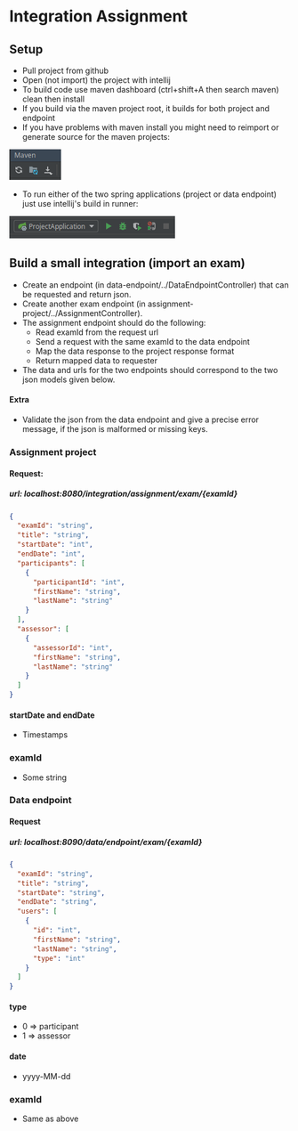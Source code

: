 # Integration Assignment

## Setup

-   Pull project from github
-   Open (not import) the project with intellij
-   To build code use maven dashboard (ctrl+shift+A then search maven) clean then install
-   If you build via the maven project root, it builds for both project and endpoint
-   If you have problems with maven install you might need to reimport or generate source for the maven projects:

![](image/mavenImport.png)
-   To run either of the two spring applications (project or data endpoint) just use intellij's build in runner:

![](image/springRun.png)

## Build a small integration (import an exam)
- Create an endpoint (in data-endpoint/../DataEndpointController) that can be requested and return json.
- Create another exam endpoint (in assignment-project/../AssignmentController).
- The assignment endpoint should do the following:
    -   Read examId from the request url
    -   Send a request with the same examId to the data endpoint
    -   Map the data response to the project response format
    -   Return mapped data to requester
- The data and urls for the two endpoints should correspond to the two json models given below.

#### Extra
- Validate the json from the data endpoint and give a precise error message, if the json is malformed or missing keys.


### Assignment project
#### Request:
##### url: localhost:8080/integration/assignment/exam/{examId}
```json
{
  "examId": "string",
  "title": "string",
  "startDate": "int",
  "endDate": "int",
  "participants": [
    {
      "participantId": "int",
      "firstName": "string",
      "lastName": "string"
    }
  ],
  "assessor": [
    {
      "assessorId": "int",
      "firstName": "string",
      "lastName": "string"
    }
  ]
}
```
#### startDate and endDate
- Timestamps
### examId
- Some string

### Data endpoint
#### Request 
##### url: localhost:8090/data/endpoint/exam/{examId}
```json
{
  "examId": "string",
  "title": "string",
  "startDate": "string",
  "endDate": "string",
  "users": [
    {
      "id": "int",
      "firstName": "string",
      "lastName": "string",
      "type": "int"
    }
  ]
}
```

#### type
- 0 => participant
- 1 => assessor

#### date
- yyyy-MM-dd

### examId
- Same as above
